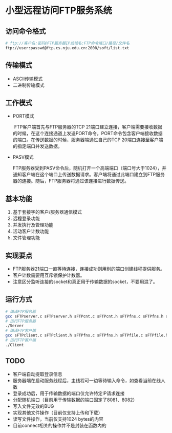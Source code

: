 # 小型远程访问FTP服务系统

## 访问命令格式

```bash
# ftp://客户名:密码@FTP服务器IP或域名:FTP命令端口/路径/文件名
ftp://user:passwd@ftp.cs.nju.edu.cn:2008/soft/list.txt
```

## 传输模式

* ASCII传输模式
* 二进制传输模式

## 工作模式

* PORT模式

  ​	FTP客户端首先与FTP服务器的TCP 21端口建立连接，客户端需要接收数据的时候，在这个连接通道上发送PORT命令。PORT命令包含客户端接收数据的端口。在传送数据的时候，服务器端通过自己的TCP 20端口连接至客户端的指定端口并发送数据。

* PASV模式

  ​	FTP服务器受到PASV命令后，随机打开一个高端端口（端口号大于1024），并通知客户端在这个端口上传送数据请求。客户端将通过此端口建立到FTP服务器的连接。随后，FTP服务器将通过该连接进行数据传送。

## 基本功能

1. 基于套接字的客户/服务器通信模式
2. 远程登录功能
3. 并发执行及管理功能
4. 活动客户计数功能
5. 文件管理功能

## 实现要点

* FTP服务器21端口一直等待连接，连接成功则用别的端口创建线程提供服务。
* 客户计数需要用互斥锁保护计数器。
* 注意区分监听连接的socket和真正用于传输数据的socket，不要用混了。

## 运行方式

```bash
# 编译FTP服务器
gcc sFTPserver.c sFTPserver.h sFTPcnt.c sFTPcnt.h sFTPfns.c sFTPfns.h sFTPfile.c sFTPfile.h sFTPpthread.c sFTPpthread.h -o Server -lpthread
# 运行FTP服务器
./Server
# 编译FTP客户端
gcc sFTPclient.c sFTPclient.h sFTPfns.c sFTPfns.h sFTPfile.c sFTPfile.h sFTPpthread.c sFTPpthread.h -o Client -lpthread
# 运行FTP客户端
./Client
```

## TODO

* 客户端自动提取登录信息
* 服务器端在启动服务线程后，主线程可一边等待输入命令，如查看当前在线人数
* 登录成功后，用于传输数据的端口仅允许特定IP请求连接
* 分配随机端口（目前用于传输数据的端口固定了8081、8082）
* 写入文件无效的BUG
* 实现其他文件操作（目前仅支持上传和下载）
* 读写文件操作，当前仅支持1024 bytes的内容
* 目前connect相关的操作并不是封装在函数内的